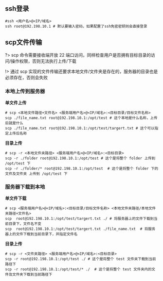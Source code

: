 ## ssh登录

```shell
#ssh <用户名>@<IP/域名>
ssh root@192.198.10.1 # 默认要输入密码，如果配置了ssh免密密钥则会直接登录
```

## scp文件传输

?> scp 命令需要接收端开放 22 端口访问，同样检查用户是否拥有目标目录的访问/操作权限，否则无法执行上传/下载

!> 通过 scp 实现的文件传输还要求本地文件/文件夹是存在的，服务器的目录也是必须存在，否则会失败

### 本地上传到服务器

**单文件上传**

```shell
# scp <本地文件路径+文件名> <服务端用户名>@<IP/域名>:<目标目录/目标文件名称>
scp ./file_name.txt root@192.198.10.1:/opt/test # 这个本地是什么名称，上传后就是什么
scp ./file_name.txt root@192.198.10.1:/opt/test/targert.txt # 这个可以指定上传后名称
```

**目录上传**

```shell
# scp -r <本地文件夹路径> <服务端用户名>@<IP/域名>:<目标目录>
scp -r ./folder root@192.198.10.1:/opt/test # 这个是将整个 folder 上传到 /opt/test 下
scp -r ./folder/* root@192.198.10.1:/opt/test  # 这个是将整个 folder 下的文件及文件夹 上传到 /opt/test 下
```

### 服务器下载到本地

**单文件下载**

```shell
# scp <服务端用户名>@<IP/域名>:<目标目录/目标文件名称> <本地文件夹路径/本地文件夹路径+文件名>
scp  root@192.198.10.1:/opt/test/targert.txt ./ # 将服务器上的文件下载到当前目录下，文件名不变
scp  root@192.198.10.1:/opt/test/targert.txt ./file_name.txt  # 将服务器上的文件下载到当前目录下，并指定文件名
```

**目录上传**

```shell
# scp -r <文件夹路径> <服务端用户名>@<IP/域名>:<目标目录>
scp -r root@192.198.10.1:/opt/test ./ # 这个是将整个 test 文件夹下载到当前路径下
scp -r root@192.198.10.1:/opt/test/* ./  # 这个是将整个 test 文件夹内的文件及文件夹下载到当前路径下
```

